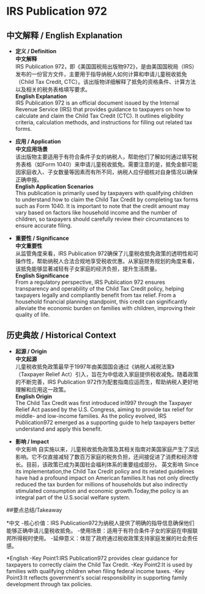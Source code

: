 # IRS Publication 972

## 中文解释 / English Explanation

* **定义 / Definition**  
  **中文解释**  
  IRS Publication 972，即《美国国税局出版物972》，是由美国国税局（IRS）发布的一份官方文件，主要用于指导纳税人如何计算和申请儿童税收抵免（Child Tax Credit, CTC）。该出版物详细解释了抵免的资格条件、计算方法以及相关的税务表格填写要求。  
  **English Explanation**  
  IRS Publication 972 is an official document issued by the Internal Revenue Service (IRS) that provides guidance to taxpayers on how to calculate and claim the Child Tax Credit (CTC). It outlines eligibility criteria, calculation methods, and instructions for filling out related tax forms.

* **应用 / Application**  
  **中文应用场景**  
  该出版物主要适用于有符合条件子女的纳税人，帮助他们了解如何通过填写税务表格（如Form 1040）来申请儿童税收抵免。需要注意的是，抵免金额可能因家庭收入、子女数量等因素而有所不同，纳税人应仔细核对自身情况以确保正确申报。  
  **English Application Scenarios**  
  This publication is primarily used by taxpayers with qualifying children to understand how to claim the Child Tax Credit by completing tax forms such as Form 1040. It is important to note that the credit amount may vary based on factors like household income and the number of children, so taxpayers should carefully review their circumstances to ensure accurate filing.

* **重要性 / Significance**  
  **中文重要性**  
  从监管角度来看，IRS Publication 972确保了儿童税收抵免政策的透明性和可操作性，帮助纳税人合法合规地享受税收优惠。从家庭财务规划的角度来看，该抵免能够显著减轻有子女家庭的经济负担，提升生活质量。  
  **English Significance**  
  From a regulatory perspective, IRS Publication 972 ensures transparency and operability of the Child Tax Credit policy, helping taxpayers legally and compliantly benefit from tax relief. From a household financial planning standpoint, this credit can significantly alleviate the economic burden on families with children, improving their quality of life.

## 历史典故 / Historical Context

* **起源 / Origin**  
  **中文起源**  
  儿童税收抵免政策最早于1997年由美国国会通过《纳税人减税法案》（Taxpayer Relief Act）引入，旨在为中低收入家庭提供税收减免。随着政策的不断完善，IRS Publication 972作为配套指南应运而生，帮助纳税人更好地理解和应用这一政策。  
  **English Origin**  
 The Child Tax Credit was first introduced in1997 through the Taxpayer Relief Act passed by the U.S. Congress, aiming to provide tax relief for middle- and low-income families. As the policy evolved, IRS Publication972 emerged as a supporting guide to help taxpayers better understand and apply this benefit.

* **影响 / Impact**  
  中文影响
  自实施以来，儿童税收抵免政策及其相关指南对美国家庭产生了深远影响。它不仅直接减轻了数百万家庭的税务负担，还间接促进了消费和经济增长。目前，该政策已成为美国社会福利体系的重要组成部分。
  英文影响
Since its implementation,the Child Tax Credit policy and its related guidelines have had a profound impact on American families.It has not only directly reduced the tax burden for millions of households but also indirectly stimulated consumption and economic growth.Today,the policy is an integral part of the U.S.social welfare system.

##要点总结/Takeaway

*中文
-核心价值：IRS Publication972为纳税人提供了明确的指导信息确保他们能够正确申请儿童税收抵免。
-使用场景：适用于有符合条件子女的家庭在申报联邦所得税时使用。
-延伸意义：体现了政府通过税收政策支持家庭发展的社会责任感。

*English
-Key Point1:IRS Publication972 provides clear guidance for taxpayers to correctly claim the Child Tax Credit.
-Key Point2:It is used by families with qualifying children when filing federal income taxes.
-Key Point3:It reflects government's social responsibility in supporting family development through tax policies.